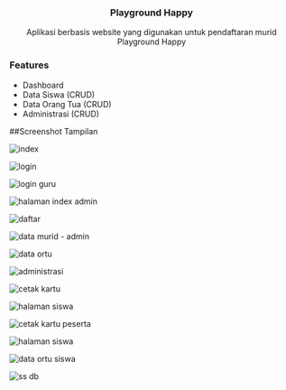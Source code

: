 
<h3 align="center">Playground Happy</h3>
<p align="center">
	Aplikasi berbasis website yang digunakan untuk pendaftaran murid Playground Happy
	<br>
</p>

### Features

- Dashboard
- Data Siswa (CRUD)
- Data Orang Tua (CRUD)
- Administrasi (CRUD)

##Screenshot Tampilan

![index](https://user-images.githubusercontent.com/56969822/177196324-66c62eb4-2b55-4942-b67c-7f098bd5b2a7.JPG)

![login](https://user-images.githubusercontent.com/56969822/177196241-7de62723-d14c-4755-8f28-96b534127bd9.JPG)

![login guru](https://user-images.githubusercontent.com/56969822/177196466-1844e7f6-708e-40b5-95d1-9f3e64179b55.JPG)

![halaman index admin](https://user-images.githubusercontent.com/56969822/177196835-7e0724a0-a9c1-4489-8fdc-1a8ab43945ee.JPG)

![daftar](https://user-images.githubusercontent.com/56969822/177196951-22abad1e-704a-4e4e-8e35-7d289f7fc88a.JPG)

![data murid - admin](https://user-images.githubusercontent.com/56969822/177196876-8092d15c-7e8e-4f31-86c8-8c9a7af3bc56.JPG)

![data ortu](https://user-images.githubusercontent.com/56969822/177196899-2771cef7-1f24-401b-bdd1-f9aff843376a.JPG)

![administrasi](https://user-images.githubusercontent.com/56969822/177196919-708ef8e9-5c56-4fe5-987a-eab0db288030.JPG)

![cetak kartu](https://user-images.githubusercontent.com/56969822/177196924-30ea1516-5469-4e2b-858e-9431ebd02462.JPG)

![halaman siswa](https://user-images.githubusercontent.com/56969822/177197232-f07785e6-c9da-4a2b-9ba3-7aa08aeb2874.JPG)

![cetak kartu peserta](https://user-images.githubusercontent.com/56969822/177197244-3ec675cd-513a-437c-8ec6-650158aed220.JPG)

![halaman siswa](https://user-images.githubusercontent.com/56969822/177197293-3d6ef5d3-45cf-4c70-b9df-8e4ce72af26e.JPG)

![data ortu siswa](https://user-images.githubusercontent.com/56969822/177197478-c2868685-96e9-461e-9130-5d8c3a761e58.JPG)

![ss db](https://user-images.githubusercontent.com/56969822/177197260-42a81406-c442-4492-9b23-68114d02505a.JPG)
